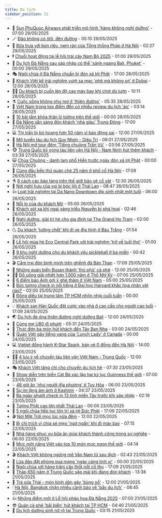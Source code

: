 ```yaml
---
title: Du lịch
sidebar_position: 11
---
```


<!-- vnexpress-du-lich:START -->
- 💂 [Sun PhuQuoc Airways phát triển mô hình &#39;hàng không nghỉ dưỡng&#39;](https://vnexpress.net/sun-phuquoc-airways-phat-trien-mo-hinh-hang-khong-nghi-duong-4892018.html) - 07:00 29/05/2025
- 🪄 [Đảo không có ôtô, đèn đường](https://vnexpress.net/dao-khong-co-oto-den-duong-4891743.html) - 05:10 29/05/2025
- 🦅 [Bữa trưa với bún riêu, nem rán của Tổng thống Pháp ở Hà Nội](https://vnexpress.net/bua-trua-voi-bun-rieu-nem-ran-cua-tong-thong-phap-o-ha-noi-4891710.html) - 02:27 29/05/2025
- 🕴 [Chuỗi hoạt động tại lễ hội trái cây Nam Bộ 2025](https://vnexpress.net/chuoi-hoat-dong-tai-le-hoi-trai-cay-nam-bo-2025-4884337.html) - 01:00 29/05/2025
- 👀 [Du lịch Đà Nẵng sau sáp nhập có thể &#39;sánh ngang Bali, Phuket&#39;](https://vnexpress.net/du-lich-da-nang-sau-sap-nhap-co-the-sanh-ngang-bali-phuket-4891268.html) - 00:00 29/05/2025
- 🎭 [Ngôi chùa ở Đà Nẵng chuẩn bị đón xá lợi Phật](https://vnexpress.net/ngoi-chua-o-da-nang-chuan-bi-don-xa-loi-phat-4890901.html) - 17:00 28/05/2025
- 🦒 [Khách Việt kể trải nghiệm vượt sa mạc &#39;phê mà không sợ&#39; ở Dubai](https://vnexpress.net/khach-viet-ke-trai-nghiem-vuot-sa-mac-phe-ma-khong-so-o-dubai-4891102.html) - 12:00 28/05/2025
- 👨‍🏫 [Du khách bị cuốn lên độ cao máy bay khi chơi dù lượn](https://vnexpress.net/du-khach-bi-cuon-len-do-cao-may-bay-khi-choi-du-luon-4891634.html) - 10:11 28/05/2025
- ⚗️ [Cuộc sống không như mơ ở &#39;thiên đường&#39;](https://vnexpress.net/cuoc-song-khong-nhu-mo-o-thien-duong-4891434.html) - 05:35 28/05/2025
- 🥸 [Việt Nam trong top điểm đến có nhiều review du lịch &#39;ảo&#39;](https://vnexpress.net/viet-nam-trong-top-diem-den-co-nhieu-review-du-lich-ao-4891159.html) - 03:14 28/05/2025
- 🤠 [10 bãi tắm khỏa thân lý tưởng trên thế giới](https://vnexpress.net/10-bai-tam-khoa-than-ly-tuong-tren-the-gioi-4891163.html) - 00:00 28/05/2025
- 🚀 [Đà Nẵng sẵn sàng đón khách &#39;nhà giàu&#39; Trung Đông](https://vnexpress.net/da-nang-san-sang-don-khach-nha-giau-trung-dong-4891256.html) - 17:00 27/05/2025
- 💻 [Thị trấn bị bỏ hoang hơn 50 năm vì báo động sai](https://vnexpress.net/thi-tran-bi-bo-hoang-hon-50-nam-vi-bao-dong-sai-4891144.html) - 12:00 27/05/2025
- 💼 [Mở tuyến tàu du lịch Quy Nhơn - Diêu Trì](https://vnexpress.net/mo-tuyen-tau-du-lich-quy-nhon-dieu-tri-4891136.html) - 09:01 27/05/2025
- 🤡 [Hà Nội mở tour đêm &#39;Tiếng chuông Trấn Vũ&#39;](https://vnexpress.net/ha-noi-mo-tour-dem-tieng-chuong-tran-vu-4890951.html) - 03:56 27/05/2025
- 🐵 [Trung Quốc kỳ vọng tàu liên vận Hà Nội - Nam Ninh hút thêm khách](https://vnexpress.net/trung-quoc-ky-vong-tau-lien-van-ha-noi-nam-ninh-hut-them-khach-4890916.html) - 03:39 27/05/2025
- 😺 [Chùa Chuông - danh lam phố Hiến trước ngày đón xá lợi Phật](https://vnexpress.net/chua-chuong-danh-lam-pho-hien-truoc-ngay-don-xa-loi-phat-4890589.html) - 00:00 27/05/2025
- 🌈 [Cùng đầu bếp thử quán chè 25 năm ở phố cổ Hà Nội](https://vnexpress.net/cung-dau-bep-thu-quan-che-25-nam-o-pho-co-ha-noi-4890110.html) - 17:09 26/05/2025
- ⚗️ [8 cách các bảo tàng trên thế giới bảo vệ cổ vật](https://vnexpress.net/8-cach-cac-bao-tang-tren-the-gioi-bao-ve-co-vat-4890674.html) - 12:30 26/05/2025
- 👀 [Nơi nghỉ hưu của voi bị bóc lột ở Thái Lan](https://vnexpress.net/noi-nghi-huu-cua-voi-bi-boc-lot-o-thai-lan-4890475.html) - 08:47 26/05/2025
- 👍 [Loạt trải nghiệm tại Da Nang Downtown dịp sinh nhật một tuổi](https://vnexpress.net/loat-trai-nghiem-tai-da-nang-downtown-dip-sinh-nhat-mot-tuoi-4890587.html) - 06:00 26/05/2025
- 💄 [Nỗi lo của du khách Mỹ](https://vnexpress.net/noi-lo-cua-du-khach-my-4890519.html) - 05:00 26/05/2025
- 🥷 [Khách xót xa khi ngai vàng triều Nguyễn bị phá hoại](https://vnexpress.net/khach-xot-xa-khi-ngai-vang-trieu-nguyen-bi-pha-hoai-4890307.html) - 02:46 26/05/2025
- 📝 [Nghỉ dưỡng, giải trí hè cho gia đình tại The Grand Ho Tram](https://vnexpress.net/nghi-duong-giai-tri-he-cho-gia-dinh-tai-the-grand-ho-tram-4889264.html) - 02:00 26/05/2025
- 🌜 [Du khách &#39;tưởng chết&#39; khi đi xe địa hình ở Bàu Trắng](https://vnexpress.net/du-khach-tuong-chet-khi-di-xe-dia-hinh-o-bau-trang-4890341.html) - 01:54 26/05/2025
- 📝 [Lễ hội mùa hè Eco Central Park với trải nghiệm &#39;trở về tuổi thơ&#39;](https://vnexpress.net/le-hoi-mua-he-eco-central-park-voi-trai-nghiem-tro-ve-tuoi-tho-4890306.html) - 01:00 26/05/2025
- 🧰 [9 khu nghỉ dưỡng cho du khách yêu pickleball ở ba miền](https://vnexpress.net/9-khu-nghi-duong-cho-du-khach-yeu-pickleball-o-ba-mien-4889786.html) - 00:42 26/05/2025
- 🎬 [Cắm trại đón bình minh trên ghềnh đá Bàn Than](https://vnexpress.net/cam-trai-don-binh-minh-tren-ghenh-da-ban-than-4890087.html) - 17:09 25/05/2025
- 🧐 [Những quán biến Busan thành &#39;thủ phủ&#39; cà phê](https://vnexpress.net/nhung-quan-bien-busan-thanh-thu-phu-ca-phe-4890103.html) - 12:00 25/05/2025
- 👨‍🏫 [Đồ uống giải nhiệt hơn 1.000 năm ở Thổ Nhĩ Kỳ](https://vnexpress.net/do-uong-giai-nhiet-hon-1-000-nam-o-tho-nhi-ky-4890217.html) - 07:00 25/05/2025
- 🦣 [6 điểm báo Anh gợi ý ghé thăm ở Việt Nam](https://vnexpress.net/6-diem-bao-anh-goi-y-ghe-tham-o-viet-nam-4890034.html) - 05:00 25/05/2025
- 🌋 [Bức tượng check in nổi tiếng ở Đại học Harvard khắc họa nhân vật nào?](https://vnexpress.net/buc-tuong-check-in-noi-tieng-o-dai-hoc-harvard-khac-hoa-nhan-vat-nao-4890065.html) - 02:00 25/05/2025
- 🦄 [Đồng diều tại trung tâm TP HCM nhộn nhịp cuối tuần](https://vnexpress.net/dong-dieu-tai-trung-tam-tp-hcm-nhon-nhip-cuoi-tuan-4887961.html) - 00:00 25/05/2025
- 💡 [Khách sạn Hàn Quốc đặt cược vào nhà ở cao cấp cho người cao tuổi](https://vnexpress.net/khach-san-han-quoc-dat-cuoc-vao-nha-o-cao-cap-cho-nguoi-cao-tuoi-4890053.html) - 17:09 24/05/2025
- 🌏 [Du lịch đe dọa thiên đường nghỉ dưỡng Bali](https://vnexpress.net/du-lich-de-doa-thien-duong-nghi-duong-bali-4890031.html) - 12:00 24/05/2025
- 💂 [Cùng mẹ U80 đi phượt](https://vnexpress.net/cung-me-u80-di-phuot-4889877.html) - 05:31 24/05/2025
- 🤩 [Thực đơn ba món hút khách đến Tây Ban Nha](https://vnexpress.net/thuc-don-ba-mon-hut-khach-den-tay-ban-nha-4889488.html) - 03:00 24/05/2025
- 💪 [Quán Việt gây tiếng vang của &#39;Lunch Lady&#39; ở Canada](https://vnexpress.net/quan-viet-gay-tieng-vang-cua-lunch-lady-o-canada-4889388.html) - 00:00 24/05/2025
- 💻 [Vietjet đồng hành K-Star Spark, bán vé 0 đồng đến Hà Nội](https://vnexpress.net/vietjet-dong-hanh-k-star-spark-ban-ve-0-dong-den-ha-noi-4889869.html) - 14:00 23/05/2025
- 🧑‍💻 [4 lưu ý về chuyến tàu liên vận Việt Nam - Trung Quốc](https://vnexpress.net/4-luu-y-ve-chuyen-tau-lien-van-viet-nam-trung-quoc-4889547.html) - 12:00 23/05/2025
- 🎭 [Khách Việt tăng chi cho chuyến du lịch hè](https://vnexpress.net/khach-viet-tang-chi-cho-chuyen-du-lich-he-4889577.html) - 07:30 23/05/2025
- 🧐 [Show diễn trên biển Cát Bà xác lập hai kỷ lục Guinness thế giới](https://vnexpress.net/show-dien-tren-bien-cat-ba-xac-lap-hai-ky-luc-guinness-the-gioi-4889660.html) - 07:00 23/05/2025
- 💡 [48 giờ ăn &#39;như người địa phương&#39; ở Tuy Hòa](https://vnexpress.net/48-gio-an-nhu-nguoi-dia-phuong-o-tuy-hoa-4889598.html) - 06:00 23/05/2025
- 🌊 [Sự im lặng ám ảnh ở Kashmir](https://vnexpress.net/su-im-lang-am-anh-o-kashmir-4889533.html) - 04:37 23/05/2025
- 🎃 [Ba ngày phượt check in 13 tỉnh miền Tây trước khi sáp nhập](https://vnexpress.net/ba-ngay-phuot-check-in-13-tinh-mien-tay-truoc-khi-sap-nhap-4888709.html) - 02:19 23/05/2025
- 🧠 [Tượng Phật cao lớn nhất Thái Lan](https://vnexpress.net/tuong-phat-cao-lon-nhat-thai-lan-4881601.html) - 00:00 23/05/2025
- 💄 [5 ngôi chùa tiếp tục tôn trí xá lợi Đức Phật](https://vnexpress.net/5-ngoi-chua-tiep-tuc-ton-tri-xa-loi-duc-phat-4889225.html) - 17:09 22/05/2025
- 🎬 [Nơi Mặt Trời mọc lúc nửa đêm](https://vnexpress.net/noi-mat-troi-moc-luc-nua-dem-4889259.html) - 12:00 22/05/2025
- 🐻 [Bị chỉ trích vì chia sẻ mẹo &#39;ngớ ngẩn&#39; khi đi máy bay](https://vnexpress.net/bi-chi-trich-vi-chia-se-meo-ngo-ngan-khi-di-may-bay-4888906.html) - 07:15 22/05/2025
- 🌝 [Nhà hàng phục vụ bữa ăn giúp khách thành công trong sự nghiệp](https://vnexpress.net/nha-hang-phuc-vu-bua-an-giup-khach-thanh-cong-trong-su-nghiep-4889083.html) - 06:00 22/05/2025
- 🤩 [Mực một nắng Việt vào top 10 món mực ngon thế giới](https://vnexpress.net/muc-mot-nang-viet-vao-top-10-mon-muc-ngon-the-gioi-4889033.html) - 04:14 22/05/2025
- 🎬 [Khách Việt không ngừng mê Vân Nam từ sau dịch](https://vnexpress.net/khach-viet-khong-ngung-me-van-nam-tu-sau-dich-4888942.html) - 02:43 22/05/2025
- 🦩 [Lừa đảo đặt phòng qua mạng &#39;ngày càng tinh vi&#39;](https://vnexpress.net/lua-dao-dat-phong-qua-mang-ngay-cang-tinh-vi-4888920.html) - 00:00 22/05/2025
- 🦍 [Ngôi chùa với hàng trăm cây thốt nốt cổ thụ](https://vnexpress.net/ngoi-chua-voi-hang-tram-cay-thot-not-co-thu-4888833.html) - 17:09 21/05/2025
- 👀 [Tháp 650 năm ở Trung Quốc sập mái khi đang đón khách](https://vnexpress.net/thap-650-nam-o-trung-quoc-sap-mai-khi-dang-don-khach-4888941.html) - 13:38 21/05/2025
- 🧰 [Trà sữa Thái - món bình dân gây &#39;bùng nổ&#39;](https://vnexpress.net/tra-sua-thai-mon-binh-dan-gay-bung-no-4888705.html) - 12:00 21/05/2025
- 🕯 [Hà Nội, Bangkok nhận nhiều cảnh báo về &#39;bẫy du lịch&#39;](https://vnexpress.net/ha-noi-bangkok-nhan-nhieu-canh-bao-ve-bay-du-lich-4888596.html) - 08:45 21/05/2025
- 👍 [Những điểm mới ở Lễ hội pháo hoa Đà Nẵng 2025](https://vnexpress.net/nhung-diem-moi-o-le-hoi-phao-hoa-da-nang-2025-4887814.html) - 07:00 21/05/2025
- 😎 [Quán cà phê &#39;bãi biển&#39; hút khách tại TP HCM](https://vnexpress.net/quan-ca-phe-bai-bien-hut-khach-tai-tp-hcm-4888114.html) - 04:40 21/05/2025
- 🐘 [Du lịch dưỡng sinh nở rộ tại Trung Quốc](https://vnexpress.net/du-lich-duong-sinh-no-ro-tai-trung-quoc-4887982.html) - 03:15 21/05/2025<!-- vnexpress-du-lich:END -->
